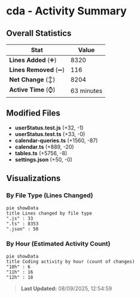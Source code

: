 # cda - Activity Summary 

## Overall Statistics

| Stat                   | Value                                                             |
| ---------------------- | ----------------------------------------------------------------- |
| **Lines Added** (➕)   | 8320                                          |
| **Lines Removed** (➖) | 116                                        |
| **Net Change** (↕)    | 8204                |
| **Active Time** (⌚)   | 63 minutes |


## Modified Files
- **userStatus.test.js** (+32, -1)
- **userStatus.test.ts** (+33, -0)
- **calendar-queries.ts** (+1560, -87)
- **calendar.ts** (+889, -20)
- **tables.ts** (+5756, -8)
- **settings.json** (+50, -0)

## Visualizations

### By File Type (Lines Changed)

```mermaid
pie showData
title Lines changed by file type
".js" : 33
".ts" : 8353
".json" : 50
```

### By Hour (Estimated Activity Count)

```mermaid
pie showData
title Coding activity by hour (count of changes)
"10h" : 6
"11h" : 16
"12h" : 18
```


> **Last Updated:** 08/09/2025, 12:54:59